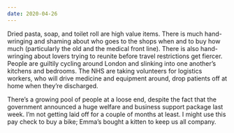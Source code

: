 ```yaml
---
date: 2020-04-26
---
```

Dried pasta, soap, and toilet roll are high value items. There is much hand-wringing and shaming about who goes to the shops when and to buy how much (particularly the old and the medical front line). There is also hand-wringing about lovers trying to reunite before travel restrictions get fiercer. People are guiltily cycling around London and slinking into one another’s kitchens and bedrooms. The NHS are taking volunteers for logistics workers, who will drive medicine and equipment around, drop patients off at home when they’re discharged.

There’s a growing pool of people at a loose end, despite the fact that the government announced a huge welfare and business support package last week. I’m not getting laid off for a couple of months at least. I might use this pay check to buy a bike; Emma’s bought a kitten to keep us all company.

